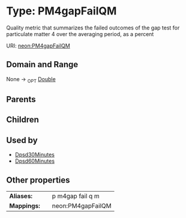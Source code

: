 
# Type: PM4gapFailQM


Quality metric that summarizes the failed outcomes of the gap test for particulate matter 4 over the averaging period, as a percent

URI: [neon:PM4gapFailQM](https://data.neonscience.org/PM4gapFailQM)


## Domain and Range

None ->  <sub>OPT</sub> [Double](types/Double.md)

## Parents


## Children


## Used by

 * [Dpsd30Minutes](Dpsd30Minutes.md)
 * [Dpsd60Minutes](Dpsd60Minutes.md)

## Other properties

|  |  |  |
| --- | --- | --- |
| **Aliases:** | | p m4gap fail q m |
| **Mappings:** | | neon:PM4gapFailQM |

